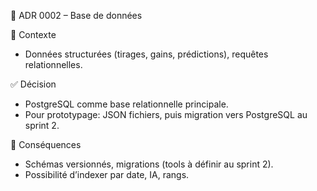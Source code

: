 📝 ADR 0002 – Base de données

📍 Contexte

- Données structurées (tirages, gains, prédictions), requêtes relationnelles.

✅ Décision

- PostgreSQL comme base relationnelle principale.
- Pour prototypage: JSON fichiers, puis migration vers PostgreSQL au sprint 2.

🎯 Conséquences

- Schémas versionnés, migrations (tools à définir au sprint 2).
- Possibilité d’indexer par date, IA, rangs.

